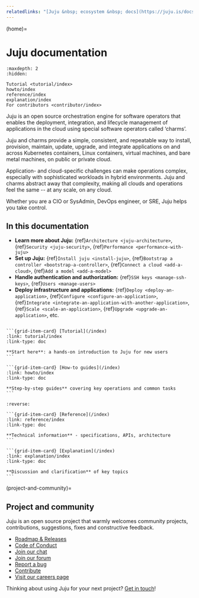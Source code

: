```yaml
---
relatedlinks: "[Juju &nbsp; ecosystem &nbsp; docs](https://juju.is/docs), [Terraform &nbsp; Provider &nbsp; Juju &nbsp; docs](https://documentation.ubuntu.com/terraform-provider-juju/), [JAAS &nbsp; docs](https://documentation.ubuntu.com/jaas/), [Jubilant &nbsp; docs](https://documentation.ubuntu.com/jubilant/), [Charmcraft &nbsp; docs](https://documentation.ubuntu.com/charmcraft/), [Ops &nbsp; docs](https://documentation.ubuntu.com/ops/)"
---
```


(home)=
# Juju documentation

```{toctree}
:maxdepth: 2
:hidden:

Tutorial <tutorial/index>
howto/index
reference/index
explanation/index
For contributors <contributor/index>
```

Juju is an open source orchestration engine for software operators that enables the deployment, integration, and lifecycle management of applications in the cloud using special software operators called ‘charms’.

Juju and charms provide a simple, consistent, and repeatable way to install, provision, maintain, update, upgrade, and integrate applications on and across Kubernetes containers, Linux containers, virtual machines, and bare metal machines, on public or private cloud.

Application- and cloud-specific challenges can make operations complex, especially with sophisticated workloads in hybrid environments. Juju and charms abstract away that complexity, making all clouds and operations feel the same -- at any scale, on any cloud.

Whether you are a CIO or SysAdmin, DevOps engineer, or SRE, Juju helps you take control.

## In this documentation

- **Learn more about Juju:** {ref}`Architecture <juju-architecture>`, {ref}`Security <juju-security>`, {ref}`Performance <performance-with-juju>`
- **Set up Juju:** {ref}`Install juju <install-juju>`, {ref}`Bootstrap a controller <bootstrap-a-controller>`, {ref}`Connect a cloud <add-a-cloud>`, {ref}`Add a model <add-a-model>`
- **Handle authentication and authorization:** {ref}`SSH keys <manage-ssh-keys>`, {ref}`Users <manage-users>`
- **Deploy infrastructure and applications:** {ref}`Deploy <deploy-an-application>`, {ref}`Configure <configure-an-application>`, {ref}`Integrate <integrate-an-application-with-another-application>`, {ref}`Scale <scale-an-application>`, {ref}`Upgrade <upgrade-an-application>`, etc.


````{grid} 1 1 2 2

```{grid-item-card} [Tutorial](/index)
:link: tutorial/index
:link-type: doc

**Start here**: a hands-on introduction to Juju for new users
```

```{grid-item-card} [How-to guides](/index)
:link: howto/index
:link-type: doc

**Step-by-step guides** covering key operations and common tasks
```

````

````{grid} 1 1 2 2
:reverse:

```{grid-item-card} [Reference](/index)
:link: reference/index
:link-type: doc

**Technical information** - specifications, APIs, architecture
```

```{grid-item-card} [Explanation](/index)
:link: explanation/index
:link-type: doc

**Discussion and clarification** of key topics
```

````


(project-and-community)=
## Project and community

Juju is an open source project that warmly welcomes community projects, contributions, suggestions, fixes and constructive feedback.

* [Roadmap & Releases](./reference/juju/juju-roadmap-and-releases.md)
* [Code of Conduct ](https://ubuntu.com/community/code-of-conduct)
* [Join our chat](https://matrix.to/#/#charmhub-juju:ubuntu.com)
* [Join our forum ](https://discourse.charmhub.io/)
* [Report a bug](https://github.com/juju/juju/issues)
* [Contribute](https://github.com/juju/juju/blob/main/CONTRIBUTING.md)
* [Visit our careers page](https://juju.is/careers)

Thinking about using Juju for your next project? [Get in touch](https://canonical.com/contact-us)!
